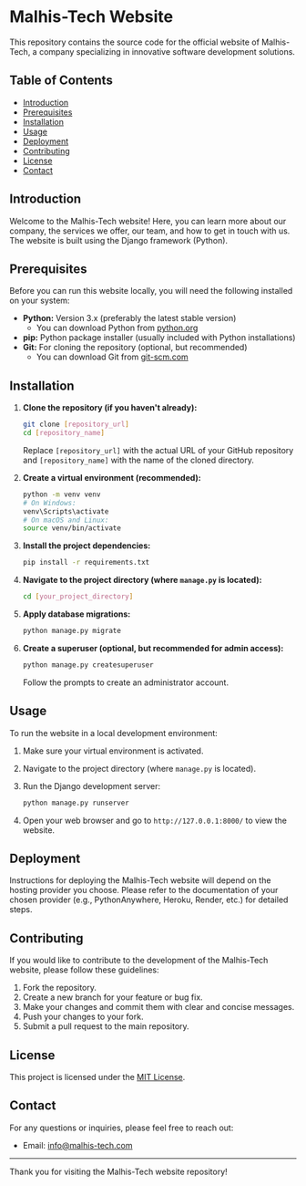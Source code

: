# Malhis-Tech Website

This repository contains the source code for the official website of Malhis-Tech, a company specializing in innovative software development solutions.

## Table of Contents

* [Introduction](#introduction)
* [Prerequisites](#prerequisites)
* [Installation](#installation)
* [Usage](#usage)
* [Deployment](#deployment)
* [Contributing](#contributing)
* [License](#license)
* [Contact](#contact)

## Introduction

Welcome to the Malhis-Tech website! Here, you can learn more about our company, the services we offer, our team, and how to get in touch with us. The website is built using the Django framework (Python).

## Prerequisites

Before you can run this website locally, you will need the following installed on your system:

* **Python:** Version 3.x (preferably the latest stable version)
    * You can download Python from [python.org](https://www.python.org/downloads/)
* **pip:** Python package installer (usually included with Python installations)
* **Git:** For cloning the repository (optional, but recommended)
    * You can download Git from [git-scm.com](https://git-scm.com/downloads)

## Installation

1.  **Clone the repository (if you haven't already):**

    ```bash
    git clone [repository_url]
    cd [repository_name]
    ```

    Replace `[repository_url]` with the actual URL of your GitHub repository and `[repository_name]` with the name of the cloned directory.

2.  **Create a virtual environment (recommended):**

    ```bash
    python -m venv venv
    # On Windows:
    venv\Scripts\activate
    # On macOS and Linux:
    source venv/bin/activate
    ```

3.  **Install the project dependencies:**

    ```bash
    pip install -r requirements.txt
    ```



4.  **Navigate to the project directory (where `manage.py` is located):**

    ```bash
    cd [your_project_directory]
    ```

5.  **Apply database migrations:**

    ```bash
    python manage.py migrate
    ```

6.  **Create a superuser (optional, but recommended for admin access):**

    ```bash
    python manage.py createsuperuser
    ```

    Follow the prompts to create an administrator account.

## Usage

To run the website in a local development environment:

1.  Make sure your virtual environment is activated.
2.  Navigate to the project directory (where `manage.py` is located).
3.  Run the Django development server:

    ```bash
    python manage.py runserver
    ```

4.  Open your web browser and go to `http://127.0.0.1:8000/` to view the website.

## Deployment

Instructions for deploying the Malhis-Tech website will depend on the hosting provider you choose. Please refer to the documentation of your chosen provider (e.g., PythonAnywhere, Heroku, Render, etc.) for detailed steps.


## Contributing

If you would like to contribute to the development of the Malhis-Tech website, please follow these guidelines:

1.  Fork the repository.
2.  Create a new branch for your feature or bug fix.
3.  Make your changes and commit them with clear and concise messages.
4.  Push your changes to your fork.
5.  Submit a pull request to the main repository.

## License


This project is licensed under the [MIT License](LICENSE).

## Contact

For any questions or inquiries, please feel free to reach out:

* Email: [info@malhis-tech.com](mailto:info@malhis-tech.com)


---

Thank you for visiting the Malhis-Tech website repository!
